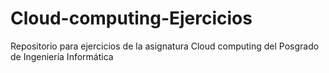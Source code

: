 # Cloud-computing-Ejercicios
Repositorio para ejercicios de la asignatura Cloud computing del Posgrado de Ingeniería Informática
